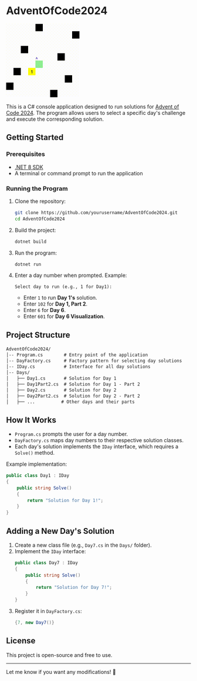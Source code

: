 # AdventOfCode2024

![Day 6 Part 2 Visualization](Day6Part2Visualized.gif)

This is a C# console application designed to run solutions for [Advent of Code 2024](https://adventofcode.com/2024). The program allows users to select a specific day's challenge and execute the corresponding solution.

## Getting Started

### Prerequisites
- [.NET 8 SDK](https://dotnet.microsoft.com/en-us/download/dotnet/8.0)
- A terminal or command prompt to run the application

### Running the Program
1. Clone the repository:
   ```sh
   git clone https://github.com/yourusername/AdventOfCode2024.git
   cd AdventOfCode2024
   ```

2. Build the project:
   ```sh
   dotnet build
   ```

3. Run the program:
   ```sh
   dotnet run
   ```

4. Enter a day number when prompted. Example:
   ```
   Select day to run (e.g., 1 for Day1):
   ```

   - Enter `1` to run **Day 1's** solution.
   - Enter `102` for **Day 1, Part 2**.
   - Enter `6` for **Day 6**.
   - Enter `601` for **Day 6 Visualization**.

## Project Structure

```
AdventOfCode2024/
│-- Program.cs        # Entry point of the application
│-- DayFactory.cs     # Factory pattern for selecting day solutions
│-- IDay.cs           # Interface for all day solutions
│-- Days/
│   ├── Day1.cs       # Solution for Day 1
│   ├── Day1Part2.cs  # Solution for Day 1 - Part 2
│   ├── Day2.cs       # Solution for Day 2
│   ├── Day2Part2.cs  # Solution for Day 2 - Part 2
│   ├── ...          # Other days and their parts
```

## How It Works

- `Program.cs` prompts the user for a day number.
- `DayFactory.cs` maps day numbers to their respective solution classes.
- Each day's solution implements the `IDay` interface, which requires a `Solve()` method.

Example implementation:

```csharp
public class Day1 : IDay
{
    public string Solve()
    {
        return "Solution for Day 1!";
    }
}
```

## Adding a New Day's Solution

1. Create a new class file (e.g., `Day7.cs` in the `Days/` folder).
2. Implement the `IDay` interface:
   ```csharp
   public class Day7 : IDay
   {
       public string Solve()
       {
           return "Solution for Day 7!";
       }
   }
   ```
3. Register it in `DayFactory.cs`:
   ```csharp
   {7, new Day7()}
   ```

## License
This project is open-source and free to use.

---

Let me know if you want any modifications! 🚀
